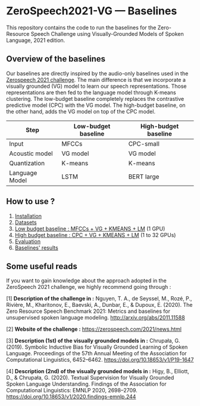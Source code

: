 # ZeroSpeech2021-VG &mdash; Baselines

This repository contains the code to run the baselines for the Zero-Resource Speech Challenge using Visually-Grounded Models of Spoken Language, 2021 edition.

## Overview of the baselines

Our baselines are directly inspired by the audio-only baselines used in the [Zerospeech 2021 challenge](https://github.com/bootphon/zerospeech2021_baseline).
The main difference is that we incorporate a visually grounded (VG) model to learn our speech representations. Those representations are then fed to the language model through K-means clustering.
The low-budget baseline completely replaces the contrastive predictive model (CPC) with the VG model. The high-budget baseline, on the other hand, adds the VG model on top of the CPC model.

| Step | Low-budget baseline | High-budget baseline |
---|---|---
| Input | MFCCs | CPC-small |
| Acoustic model | VG model | VG model |
| Quantization | K-means | K-means |
| Language Model | LSTM | BERT large |

## How to use ?

1) [Installation](./docs/INSTALLATION.md)
2) [Datasets](./docs/DATASETS.md)
3) [Low budget baseline : MFCCs + VG + KMEANS + LM](./docs/LOWBUDGET.md) (1 GPU)
4) [High budget baseline : CPC + VG + KMEANS + LM](./docs/HIGHBUDGET.md) (1 to 32 GPUs)
5) [Evaluation](./docs/EVALUATION.md)
6) [Baselines' results](./docs/RESULTS.md)


## Some useful reads

If you want to gain knowledge about the approach adopted in the ZeroSpeech 2021 challenge, we highly recommend going through :

[1] **Description of the challenge in :** Nguyen, T. A., de Seyssel, M., Rozé, P., Rivière, M., Kharitonov, E., Baevski, A., Dunbar, E., & Dupoux, E. (2020). The Zero Resource Speech Benchmark 2021: Metrics and baselines for unsupervised spoken language modeling. http://arxiv.org/abs/2011.11588

[2] **Website of the challenge :** https://zerospeech.com/2021/news.html

[3] **Description (1st) of the visually grounded models in :** Chrupała, G. (2019). Symbolic Inductive Bias for Visually Grounded Learning of Spoken Language. Proceedings of the 57th Annual Meeting of the Association for Computational Linguistics, 6452–6462. https://doi.org/10.18653/v1/P19-1647

[4] **Description (2nd) of the visually grounded models in :** Higy, B., Elliott, D., & Chrupała, G. (2020). Textual Supervision for Visually Grounded Spoken Language Understanding. Findings of the Association for Computational Linguistics: EMNLP 2020, 2698–2709. https://doi.org/10.18653/v1/2020.findings-emnlp.244
